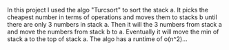 In this project I used the algo "Turcsort" to sort the stack a. It picks the cheapest number in terms of operations and moves them to stacks b until there are only 3 numbers in stack a. Then it will the 3 numbers from stack a and move the numbers from stack b to a. Eventually it will move the min of stack a to the top of stack a.
The algo has a runtime of o(n^2)...
